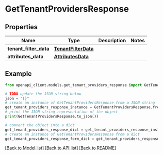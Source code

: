 # GetTenantProvidersResponse


## Properties

Name | Type | Description | Notes
------------ | ------------- | ------------- | -------------
**tenant_filter_data** | [**TenantFilterData**](TenantFilterData.md) |  | 
**attributes_data** | [**AttributesData**](AttributesData.md) |  | 

## Example

```python
from openapi_client.models.get_tenant_providers_response import GetTenantProvidersResponse

# TODO update the JSON string below
json = "{}"
# create an instance of GetTenantProvidersResponse from a JSON string
get_tenant_providers_response_instance = GetTenantProvidersResponse.from_json(json)
# print the JSON string representation of the object
print(GetTenantProvidersResponse.to_json())

# convert the object into a dict
get_tenant_providers_response_dict = get_tenant_providers_response_instance.to_dict()
# create an instance of GetTenantProvidersResponse from a dict
get_tenant_providers_response_form_dict = get_tenant_providers_response.from_dict(get_tenant_providers_response_dict)
```
[[Back to Model list]](../README.md#documentation-for-models) [[Back to API list]](../README.md#documentation-for-api-endpoints) [[Back to README]](../README.md)


